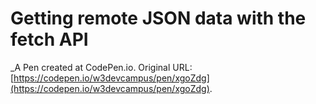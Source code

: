 # Getting remote JSON data with the fetch API
 _A Pen created at CodePen.io. Original URL: [https://codepen.io/w3devcampus/pen/xgoZdg](https://codepen.io/w3devcampus/pen/xgoZdg).

 